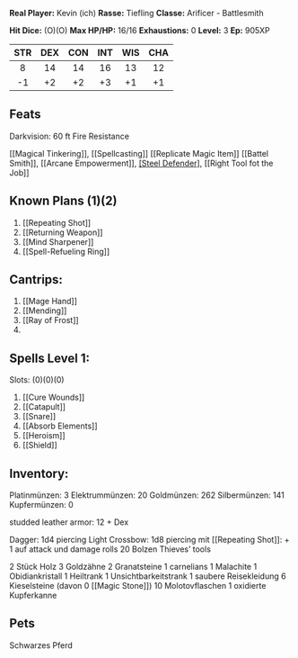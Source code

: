 **Real Player:** Kevin (ich)
**Rasse:** Tiefling
**Classe:** Arificer - Battlesmith

**Hit Dice:** (O)(O)
**Max HP/HP:** 16/16
**Exhaustions:** 0
**Level:** 3
**Ep:** 905XP

| STR | DEX | CON | INT | WIS | CHA |
| :-: | :-: | :-: | :-: | :-: | :-: |
|  8  | 14  | 14  | 16  | 13  | 12  |
| -1  | +2  | +2  | +3  | +1  | +1  |
## Feats
Darkvision: 60 ft
Fire Resistance

[[Magical Tinkering]], [[Spellcasting]]
[[Replicate Magic Item]]
[[Battel Smith]], [[Arcane Empowerment]], [[Steel Defender]](X), [[Right Tool fot the Job]]

## Known Plans (1)(2)
1. [[Repeating Shot]]
2. [[Returning Weapon]]
3. [[Mind Sharpener]]
4. [[Spell-Refueling Ring]]

## Cantrips:
1. [[Mage Hand]]
2. [[Mending]]
3. [[Ray of Frost]]
4. 
## Spells Level 1:
Slots: (0)(0)(0)
1. [[Cure Wounds]]
2. [[Catapult]]
3. [[Snare]]
4. [[Absorb Elements]]
5. [[Heroism]]
6. [[Shield]]

## Inventory:
Platinmünzen: 3
Elektrummünzen: 20
Goldmünzen: 262
Silbermünzen: 141
Kupfermünzen: 0

studded leather armor: 12 + Dex

Dagger: 1d4 piercing
Light Crossbow: 1d8 piercing
mit [[Repeating Shot]]: + 1 auf attack und damage rolls
20 Bolzen
Thieves’ tools

2 Stück Holz
3 Goldzähne
2 Granatsteine
1 carnelians
1 Malachite
1 Obidiankristall
1 Heiltrank
1 Unsichtbarkeitstrank
1 saubere Reisekleidung
6 Kieselsteine (davon 0 [[Magic Stone]])
10 Molotovflaschen
1 oxidierte Kupferkanne
## Pets
Schwarzes Pferd
